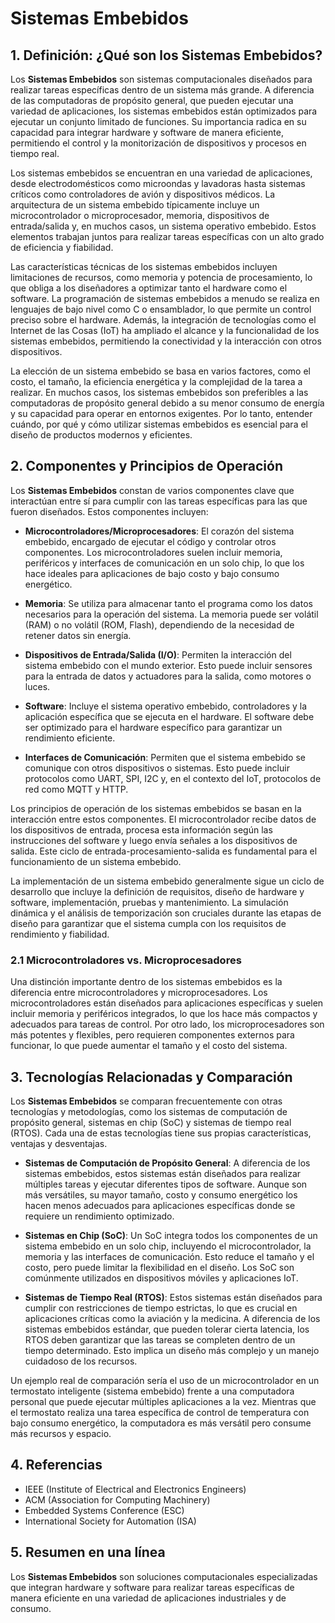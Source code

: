 # Sistemas Embebidos

## 1. Definición: ¿Qué son los **Sistemas Embebidos**?
Los **Sistemas Embebidos** son sistemas computacionales diseñados para realizar tareas específicas dentro de un sistema más grande. A diferencia de las computadoras de propósito general, que pueden ejecutar una variedad de aplicaciones, los sistemas embebidos están optimizados para ejecutar un conjunto limitado de funciones. Su importancia radica en su capacidad para integrar hardware y software de manera eficiente, permitiendo el control y la monitorización de dispositivos y procesos en tiempo real.

Los sistemas embebidos se encuentran en una variedad de aplicaciones, desde electrodomésticos como microondas y lavadoras hasta sistemas críticos como controladores de avión y dispositivos médicos. La arquitectura de un sistema embebido típicamente incluye un microcontrolador o microprocesador, memoria, dispositivos de entrada/salida y, en muchos casos, un sistema operativo embebido. Estos elementos trabajan juntos para realizar tareas específicas con un alto grado de eficiencia y fiabilidad.

Las características técnicas de los sistemas embebidos incluyen limitaciones de recursos, como memoria y potencia de procesamiento, lo que obliga a los diseñadores a optimizar tanto el hardware como el software. La programación de sistemas embebidos a menudo se realiza en lenguajes de bajo nivel como C o ensamblador, lo que permite un control preciso sobre el hardware. Además, la integración de tecnologías como el Internet de las Cosas (IoT) ha ampliado el alcance y la funcionalidad de los sistemas embebidos, permitiendo la conectividad y la interacción con otros dispositivos.

La elección de un sistema embebido se basa en varios factores, como el costo, el tamaño, la eficiencia energética y la complejidad de la tarea a realizar. En muchos casos, los sistemas embebidos son preferibles a las computadoras de propósito general debido a su menor consumo de energía y su capacidad para operar en entornos exigentes. Por lo tanto, entender cuándo, por qué y cómo utilizar sistemas embebidos es esencial para el diseño de productos modernos y eficientes.

## 2. Componentes y Principios de Operación
Los **Sistemas Embebidos** constan de varios componentes clave que interactúan entre sí para cumplir con las tareas específicas para las que fueron diseñados. Estos componentes incluyen:

- **Microcontroladores/Microprocesadores**: El corazón del sistema embebido, encargado de ejecutar el código y controlar otros componentes. Los microcontroladores suelen incluir memoria, periféricos y interfaces de comunicación en un solo chip, lo que los hace ideales para aplicaciones de bajo costo y bajo consumo energético.

- **Memoria**: Se utiliza para almacenar tanto el programa como los datos necesarios para la operación del sistema. La memoria puede ser volátil (RAM) o no volátil (ROM, Flash), dependiendo de la necesidad de retener datos sin energía.

- **Dispositivos de Entrada/Salida (I/O)**: Permiten la interacción del sistema embebido con el mundo exterior. Esto puede incluir sensores para la entrada de datos y actuadores para la salida, como motores o luces.

- **Software**: Incluye el sistema operativo embebido, controladores y la aplicación específica que se ejecuta en el hardware. El software debe ser optimizado para el hardware específico para garantizar un rendimiento eficiente.

- **Interfaces de Comunicación**: Permiten que el sistema embebido se comunique con otros dispositivos o sistemas. Esto puede incluir protocolos como UART, SPI, I2C y, en el contexto del IoT, protocolos de red como MQTT y HTTP.

Los principios de operación de los sistemas embebidos se basan en la interacción entre estos componentes. El microcontrolador recibe datos de los dispositivos de entrada, procesa esta información según las instrucciones del software y luego envía señales a los dispositivos de salida. Este ciclo de entrada-procesamiento-salida es fundamental para el funcionamiento de un sistema embebido.

La implementación de un sistema embebido generalmente sigue un ciclo de desarrollo que incluye la definición de requisitos, diseño de hardware y software, implementación, pruebas y mantenimiento. La simulación dinámica y el análisis de temporización son cruciales durante las etapas de diseño para garantizar que el sistema cumpla con los requisitos de rendimiento y fiabilidad.

### 2.1 Microcontroladores vs. Microprocesadores
Una distinción importante dentro de los sistemas embebidos es la diferencia entre microcontroladores y microprocesadores. Los microcontroladores están diseñados para aplicaciones específicas y suelen incluir memoria y periféricos integrados, lo que los hace más compactos y adecuados para tareas de control. Por otro lado, los microprocesadores son más potentes y flexibles, pero requieren componentes externos para funcionar, lo que puede aumentar el tamaño y el costo del sistema.

## 3. Tecnologías Relacionadas y Comparación
Los **Sistemas Embebidos** se comparan frecuentemente con otras tecnologías y metodologías, como los sistemas de computación de propósito general, sistemas en chip (SoC) y sistemas de tiempo real (RTOS). Cada una de estas tecnologías tiene sus propias características, ventajas y desventajas.

- **Sistemas de Computación de Propósito General**: A diferencia de los sistemas embebidos, estos sistemas están diseñados para realizar múltiples tareas y ejecutar diferentes tipos de software. Aunque son más versátiles, su mayor tamaño, costo y consumo energético los hacen menos adecuados para aplicaciones específicas donde se requiere un rendimiento optimizado.

- **Sistemas en Chip (SoC)**: Un SoC integra todos los componentes de un sistema embebido en un solo chip, incluyendo el microcontrolador, la memoria y las interfaces de comunicación. Esto reduce el tamaño y el costo, pero puede limitar la flexibilidad en el diseño. Los SoC son comúnmente utilizados en dispositivos móviles y aplicaciones IoT.

- **Sistemas de Tiempo Real (RTOS)**: Estos sistemas están diseñados para cumplir con restricciones de tiempo estrictas, lo que es crucial en aplicaciones críticas como la aviación y la medicina. A diferencia de los sistemas embebidos estándar, que pueden tolerar cierta latencia, los RTOS deben garantizar que las tareas se completen dentro de un tiempo determinado. Esto implica un diseño más complejo y un manejo cuidadoso de los recursos.

Un ejemplo real de comparación sería el uso de un microcontrolador en un termostato inteligente (sistema embebido) frente a una computadora personal que puede ejecutar múltiples aplicaciones a la vez. Mientras que el termostato realiza una tarea específica de control de temperatura con bajo consumo energético, la computadora es más versátil pero consume más recursos y espacio.

## 4. Referencias
- IEEE (Institute of Electrical and Electronics Engineers)
- ACM (Association for Computing Machinery)
- Embedded Systems Conference (ESC)
- International Society for Automation (ISA)

## 5. Resumen en una línea
Los **Sistemas Embebidos** son soluciones computacionales especializadas que integran hardware y software para realizar tareas específicas de manera eficiente en una variedad de aplicaciones industriales y de consumo.